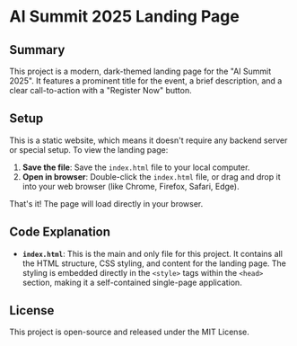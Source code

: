 # AI Summit 2025 Landing Page

## Summary
This project is a modern, dark-themed landing page for the "AI Summit 2025". It features a prominent title for the event, a brief description, and a clear call-to-action with a "Register Now" button.

## Setup
This is a static website, which means it doesn't require any backend server or special setup. To view the landing page:

1.  **Save the file**: Save the `index.html` file to your local computer.
2.  **Open in browser**: Double-click the `index.html` file, or drag and drop it into your web browser (like Chrome, Firefox, Safari, Edge).

That's it! The page will load directly in your browser.

## Code Explanation
*   **`index.html`**: This is the main and only file for this project. It contains all the HTML structure, CSS styling, and content for the landing page. The styling is embedded directly in the `<style>` tags within the `<head>` section, making it a self-contained single-page application.

## License
This project is open-source and released under the MIT License.